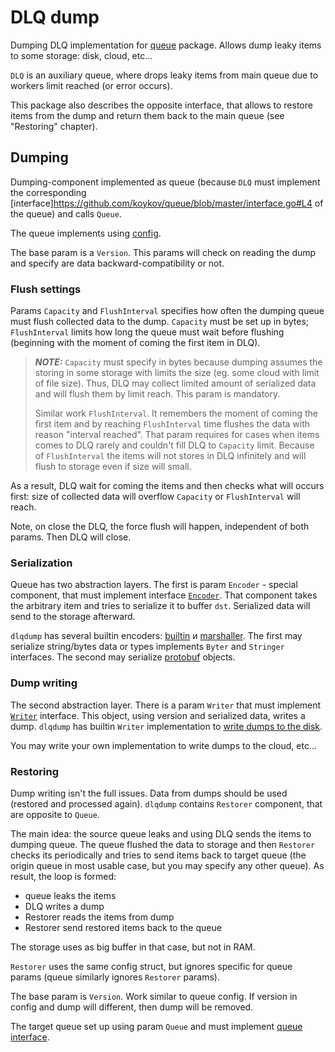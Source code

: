 # DLQ dump

Dumping DLQ implementation for [queue](https://github.com/koykov/queue) package. Allows dump leaky items to some storage:
disk, cloud, etc...

`DLQ` is an auxiliary queue, where drops leaky items from main queue due to workers limit reached (or error occurs).

This package also describes the opposite interface, that allows to restore items from the dump and return them back to
the main queue (see "Restoring" chapter).

## Dumping

Dumping-component implemented as queue (because `DLQ` must implement the corresponding
[interface]https://github.com/koykov/queue/blob/master/interface.go#L4 of the queue) and calls `Queue`.

The queue implements using [config](https://github.com/koykov/dlqdump/blob/master/config.go#L18).

The base param is a `Version`. This params will check on reading the dump and specify are data backward-compatibility or
not.

### Flush settings

Params `Capacity` and `FlushInterval` specifies how often the dumping queue must flush collected data to the dump.
`Capacity` must be set up in bytes; `FlushInterval` limits how long the queue must wait before flushing (beginning with
the moment of coming the first item in DLQ).

> **_NOTE:_**  `Capacity` must specify in bytes because dumping assumes the storing in some storage with limits the size
> (eg. some cloud with limit of file size). Thus, DLQ may collect limited amount of serialized data and will flush them
> by limit reach. This param is mandatory.
> 
> Similar work `FlushInterval`. It remembers the moment of coming the first item and by reaching `FlushInterval` time
> flushes the data with reason "interval reached". That param requires for cases when items comes to DLQ rarely and
> couldn't fill DLQ to `Capacity` limit. Because of `FlushInterval` the items will not stores in DLQ infinitely and will
> flush to storage even if size will small.

As a result, DLQ wait for coming the items and then checks what will occurs first: size of collected data will overflow
`Capacity` or `FlushInterval` will reach.

Note, on close the DLQ, the force flush will happen, independent of both params. Then DLQ will close.

### Serialization

Queue has two abstraction layers. The first is param `Encoder` - special component, that must implement interface
[`Encoder`](encoder.go). That component takes the arbitrary item and tries to serialize it to buffer `dst`.
Serialized data will send to the storage afterward.

`dlqdump` has several builtin encoders:
[builtin](encoder/builtin.go) и
[marshaller](encoder/marshaller.go).
The first may serialize string/bytes data or types implements `Byter` and `Stringer` interfaces.
The second may serialize [protobuf](https://en.wikipedia.org/wiki/Protocol_Buffers) objects.

### Dump writing

The second abstraction layer. There is a param `Writer` that must implement [`Writer`](writer.go) interface. This object,
using version and serialized data, writes a dump. `dlqdump` has builtin `Writer` implementation to 
[write dumps to the disk](fs).

You may write your own implementation to write dumps to the cloud, etc...

### Restoring

Dump writing isn't the full issues. Data from dumps should be used (restored and processed again). `dlqdump` contains
`Restorer` component, that are opposite to `Queue`.

The main idea: the source queue leaks and using DLQ sends the items to dumping queue. The queue flushed the data to
storage and then `Restorer` checks its periodically and tries to send items back to target queue (the origin queue in
most usable case, but you may specify any other queue).
As result, the loop is formed:
* queue leaks the items
* DLQ writes a dump
* Restorer reads the items from dump
* Restorer send restored items back to the queue

The storage uses as big buffer in that case, but not in RAM.

`Restorer` uses the same config struct, but ignores specific for queue params (queue similarly ignores `Restorer` params).

The base param is `Version`. Work similar to queue config. If version in config and dump will different, then dump will
be removed.

The target queue set up using param `Queue` and must implement [queue interface](https://github.com/koykov/queue/blob/master/interface.go#L4).

